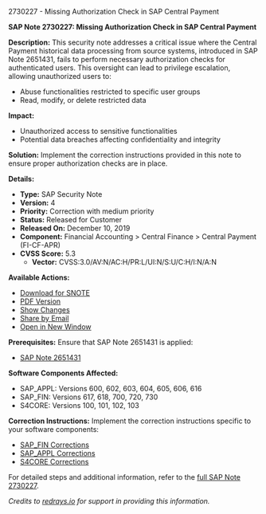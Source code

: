 2730227 - Missing Authorization Check in SAP Central Payment

**SAP Note 2730227: Missing Authorization Check in SAP Central Payment**

**Description:**
This security note addresses a critical issue where the Central Payment historical data processing from source systems, introduced in SAP Note 2651431, fails to perform necessary authorization checks for authenticated users. This oversight can lead to privilege escalation, allowing unauthorized users to:
- Abuse functionalities restricted to specific user groups
- Read, modify, or delete restricted data

**Impact:**
- Unauthorized access to sensitive functionalities
- Potential data breaches affecting confidentiality and integrity

**Solution:**
Implement the correction instructions provided in this note to ensure proper authorization checks are in place.

**Details:**
- **Type:** SAP Security Note
- **Version:** 4
- **Priority:** Correction with medium priority
- **Status:** Released for Customer
- **Released On:** December 10, 2019
- **Component:** Financial Accounting > Central Finance > Central Payment (FI-CF-APR)
- **CVSS Score:** 5.3
  - **Vector:** CVSS:3.0/AV:N/AC:H/PR:L/UI:N/S:U/C:H/I:N/A:N

**Available Actions:**
- [Download for SNOTE](https://notesdownloads.sap.com/note/0040000001047962019)
- [PDF Version](https://userapps.support.sap.com/sap/support/sfm/notes/print/0002730227?language=en-US&token=5556C2FA278007DDAF31E9BECA056B2D)
- [Show Changes](https://me.sap.com/notesLatestChanges/0002730227/E/diff)
- [Share by Email](https://me.sap.com/notes/0002730227/E)
- [Open in New Window](https://me.sap.com/notes/0002730227/E)

**Prerequisites:**
Ensure that SAP Note 2651431 is applied:
- [SAP Note 2651431](https://me.sap.com/notes/0002651431)

**Software Components Affected:**
- SAP_APPL: Versions 600, 602, 603, 604, 605, 606, 616
- SAP_FIN: Versions 617, 618, 700, 720, 730
- S4CORE: Versions 100, 101, 102, 103

**Correction Instructions:**
Implement the correction instructions specific to your software components:
- [SAP_FIN Corrections](https://me.sap.com/corrins/0002730227/15841)
- [SAP_APPL Corrections](https://me.sap.com/corrins/0002730227/1)
- [S4CORE Corrections](https://me.sap.com/corrins/0002730227/19773)

For detailed steps and additional information, refer to the [full SAP Note 2730227](https://me.sap.com/notes/0002730227).

*Credits to [redrays.io](https://redrays.io) for support in providing this information.*